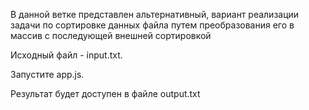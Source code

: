 В данной ветке представлен альтернативный, вариант реализации задачи по сортировке данных файла путем преобразования его в массив с последующей внешней сортировкой

Исходный файл - input.txt.

Запустите app.js.

Результат будет доступен в файле output.txt
